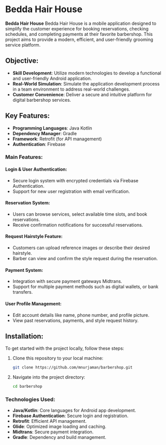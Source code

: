 # Bedda Hair House

**Bedda Hair House** Bedda Hair House is a mobile application designed to simplify the customer experience for booking reservations, checking schedules, and completing payments at their favorite barbershop. This project aims to provide a modern, efficient, and user-friendly grooming service platform.

## Objective:
- **Skill Development**: Utilize modern technologies to develop a functional and user-friendly Android application.
- **Real-World Simulation**: Simulate the application development process in a team environment to address real-world challenges.
- **Customer Convenience**: Deliver a secure and intuitive platform for digital barbershop services.

## Key Features:
- **Programming Languages**: Java Kotlin
- **Dependency Manager**: Gradle
- **Framework**: Retrofit (for API management)
- **Authentication**: Firebase

### Main Features:
#### Login & User Authentication:
- Secure login system with encrypted credentials via Firebase Authentication.
- Support for new user registration with email verification.

#### Reservation System:
- Users can browse services, select available time slots, and book reservations.
- Receive confirmation notifications for successful reservations.
  
#### Request Hairstyle Feature:
- Customers can upload reference images or describe their desired hairstyle.
- Barber can view and confirm the style request during the reservation.

#### Payment System: 
- Integration with secure payment gateways Midtrans.
- Support for multiple payment methods such as digital wallets, or bank transfers.
  
#### User Profile Management:
- Edit account details like name, phone number, and profile picture.
- View past reservations, payments, and style request history.



## Installation:
To get started with the project locally, follow these steps:

1. Clone this repository to your local machine:
   ```bash
   git clone https://github.com/mnurjaman/barbershop.git  
2. Navigate into the project directory:
   ```bash
   cd barbershop


### Technologies Used:
- **Java/Kotlin**: Core languages for Android app development.
- **Firebase Authentication**: Secure login and registration.
- **Retrofit**: Efficient API management.
- **Glide**: Optimized image loading and caching.
- **Midtrans**: Secure payment integration.
- **Gradle**: Dependency and build management.


